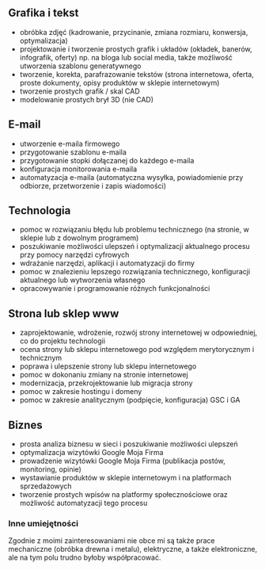 ## Grafika i tekst

- obróbka zdjęć (kadrowanie, przycinanie, zmiana rozmiaru, konwersja, optymalizacja)
- projektowanie i tworzenie prostych grafik i układów (okładek, banerów, infografik, oferty) np. na bloga lub social media, także możliwość utworzenia szablonu generatywnego
- tworzenie, korekta, parafrazowanie tekstów (strona internetowa, oferta, proste dokumenty, opisy produktów w sklepie internetowym)
- tworzenie prostych grafik / skal CAD
- modelowanie prostych brył 3D (nie CAD)

## E-mail

- utworzenie e-maila firmowego
- przygotowanie szablonu e-maila
- przygotowanie stopki dołączanej do każdego e-maila
- konfiguracja monitorowania e-maila
- automatyzacja e-maila (automatyczna wysyłka, powiadomienie przy odbiorze, przetworzenie i zapis wiadomości)

## Technologia

- pomoc w rozwiązaniu błędu lub problemu technicznego (na stronie, w sklepie lub z dowolnym programem)
- poszukiwanie możliwości ulepszeń i optymalizacji aktualnego procesu przy pomocy narzędzi cyfrowych
- wdrażanie narzędzi, aplikacji i automatyzacji do firmy
- pomoc w znalezieniu lepszego rozwiązania technicznego, konfiguracji aktualnego lub wytworzenia własnego
- opracowywanie i programowanie różnych funkcjonalności

## Strona lub sklep www

- zaprojektowanie, wdrożenie, rozwój strony internetowej w odpowiedniej, co do projektu technologii
- ocena strony lub sklepu internetowego pod względem merytorycznym i technicznym
- poprawa i ulepszenie strony lub sklepu internetowego
- pomoc w dokonaniu zmiany na stronie internetowej
- modernizacja, przekrojektowanie lub migracja strony
- pomoc w zakresie hostingu i domeny
- pomoc w zakresie analitycznym (podpięcie, konfiguracja) GSC i GA

## Biznes

- prosta analiza biznesu w sieci i poszukiwanie możliwości ulepszeń
- optymalizacja wizytówki Google Moja Firma
- prowadzenie wizytówki Google Moja Firma (publikacja postów, monitoring, opinie)
- wystawianie produktów w sklepie internetowym i na platformach sprzedażowych
- tworzenie prostych wpisów na platformy społecznościowe oraz możliwość automatyzacji tego procesu

### Inne umiejętności

Zgodnie z moimi zainteresowaniami nie obce mi są także prace mechaniczne (obróbka drewna i metalu), elektryczne, a także elektroniczne, ale na tym polu trudno byłoby współpracować.
